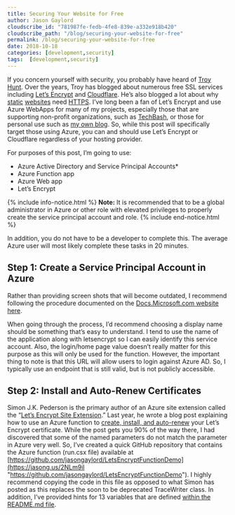 ```yaml
---
title: Securing Your Website for Free
author: Jason Gaylord
cloudscribe_id: "781987fe-fedb-4fe8-839e-a332e918b420"
cloudscribe_path: "/blog/securing-your-website-for-free"
permalink: /blog/securing-your-website-for-free
date: 2018-10-18
categories: [development,security]
tags:  [development,security]
---
```


If you concern yourself with security, you probably have heard of [Troy Hunt](https://jasong.us/2J3Xm8F). Over the years, Troy has blogged about numerous free SSL services including [Let’s Encrypt](https://jasong.us/2pX9nUA) and [Cloudflare](https://jasong.us/2NKkY2Q). He’s also blogged a lot about why [static](https://jasong.us/2J30eCv) [websites](https://jasong.us/2CQmsHH) need [HTTPS](https://jasong.us/2EwnXwx). I’ve long been a fan of Let’s Encrypt and use Azure WebApps for many of my projects, especially those that are supporting non-profit organizations, such as [TechBash](https://jasong.us/techbash), or those for personal use such as [my own blog](https://jasong.us/blog). So, while this post will specifically target those using Azure, you can and should use Let’s Encrypt or Cloudflare regardless of your hosting provider. 

For purposes of this post, I’m going to use:

- Azure Active Directory and Service Principal Accounts*
- Azure Function app
- Azure Web app
- Let’s Encrypt

{% include info-notice.html %}
**Note:** It is recommended that to be a global administrator in Azure or other role with elevated privileges to properly create the service principal account and role.
{% include end-notice.html %}

In addition, you do not have to be a developer to complete this. The average Azure user will most likely complete these tasks in 20 minutes.

## Step 1: Create a Service Principal Account in Azure
Rather than providing screen shots that will become outdated, I recommend following the procedure documented on the [Docs.Microsoft.com website here](https://jasong.us/2NOFBuy). 

When going through the process, I’d recommend choosing a display name should be something that’s easy to understand. I tend to use the name of the application along with letsencrypt so I can easily identify this service account. Also, the login/home page value doesn’t really matter for this purpose as this will only be used for the function. However, the important thing to note is that this URL will allow users to login against Azure AD. So, I typically use an endpoint that is still valid, but is not publicly accessible.

## Step 2: Install and Auto-Renew Certificates
Simon J.K. Pederson is the primary author of an Azure site extension called the “[Let’s Encrypt Site Extension](https://jasong.us/2PEpul6).” Last year, he wrote a blog post explaining how to use an Azure function to [create, install, and auto-renew](https://jasong.us/2P4BY8O) your Let’s Encrypt certificate. While the post gets you 90% of the way there, I had discovered that some of the named parameters do not match the parameter in Azure very well. So, I’ve created a quick GitHub repository that contains the Azure function (run.csx file) available at [https://github.com/jasongaylord/LetsEncryptFunctionDemo](https://jasong.us/2NLm9il "https://github.com/jasongaylord/LetsEncryptFunctionDemo"). I highly recommend copying the code in this file as opposed to what Simon has posted as this replaces the soon to be deprecated TraceWriter class. In addition, I’ve provided hints for 13 variables that are defined [within the README.md file](https://jasong.us/2OuncbM).